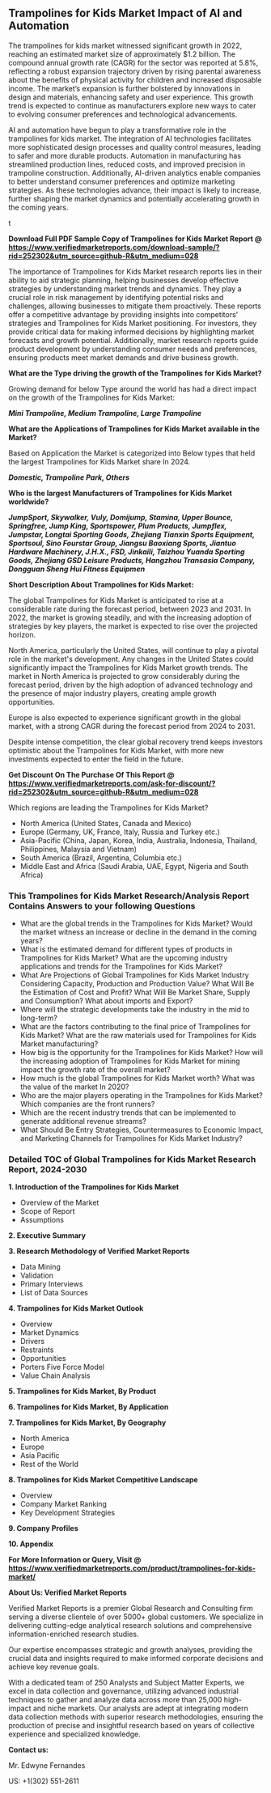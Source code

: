 <h2>Trampolines for Kids Market Impact of AI and Automation</h2><p>The trampolines for kids market witnessed significant growth in 2022, reaching an estimated market size of approximately $1.2 billion. The compound annual growth rate (CAGR) for the sector was reported at 5.8%, reflecting a robust expansion trajectory driven by rising parental awareness about the benefits of physical activity for children and increased disposable income. The market’s expansion is further bolstered by innovations in design and materials, enhancing safety and user experience. This growth trend is expected to continue as manufacturers explore new ways to cater to evolving consumer preferences and technological advancements.</p><p>AI and automation have begun to play a transformative role in the trampolines for kids market. The integration of AI technologies facilitates more sophisticated design processes and quality control measures, leading to safer and more durable products. Automation in manufacturing has streamlined production lines, reduced costs, and improved precision in trampoline construction. Additionally, AI-driven analytics enable companies to better understand consumer preferences and optimize marketing strategies. As these technologies advance, their impact is likely to increase, further shaping the market dynamics and potentially accelerating growth in the coming years.</p>t</p><p id="" class=""><strong>Download Full PDF Sample Copy of Trampolines for Kids Market Report @ <a href="https://www.verifiedmarketreports.com/download-sample/?rid=252302&utm_source=github-R&utm_medium=028" target="_blank">https://www.verifiedmarketreports.com/download-sample/?rid=252302&utm_source=github-R&utm_medium=028</a></strong></p><p>The importance of&nbsp;Trampolines for Kids Market research reports lies in their ability to aid strategic planning, helping businesses develop effective strategies by understanding market trends and dynamics. They play a crucial role in risk management by identifying potential risks and challenges, allowing businesses to mitigate them proactively. These reports offer a competitive advantage by providing insights into competitors' strategies and Trampolines for Kids Market positioning. For investors, they provide critical data for making informed decisions by highlighting market forecasts and growth potential. Additionally, market research reports guide product development by understanding consumer needs and preferences, ensuring products meet market demands and drive business growth.</p><p><strong>What are the&nbsp;Type driving the growth of the Trampolines for Kids Market?</strong></p><p id="" class="">Growing demand for below Type around the world has had a direct impact on the growth of the Trampolines for Kids Market:</p><em><strong>Mini Trampoline, Medium Trampoline, Large Trampoline</strong></em></p><strong>What are the&nbsp;Applications&nbsp;of Trampolines for Kids Market available in the Market?</strong></p><p id="" class="">Based on Application the Market is categorized into Below types that held the largest Trampolines for Kids Market share In 2024.</p><em><strong>Domestic, Trampoline Park, Others</strong></em></p><strong>Who is the largest Manufacturers of Trampolines for Kids Market worldwide?</strong></p><p><em><strong>JumpSport, Skywalker, Vuly, Domijump, Stamina, Upper Bounce, Springfree, Jump King, Sportspower, Plum Products, Jumpflex, Jumpstar, Longtai Sporting Goods, Zhejiang Tianxin Sports Equipment, Sportsoul, Sino Fourstar Group, Jiangsu Baoxiang Sports, Jiantuo Hardware Machinery, J.H.X., FSD, Jinkaili, Taizhou Yuanda Sporting Goods, Zhejiang GSD Leisure Products, Hangzhou Transasia Company, Dongguan Sheng Hui Fitness Equipmen</strong></em></p><p id="" class=""><strong>Short Description About Trampolines for Kids Market:</strong></p><p>The global Trampolines for Kids Market is anticipated to rise at a considerable rate during the forecast period, between 2023 and 2031. In 2022, the market is growing steadily, and with the increasing adoption of strategies by key players, the market is expected to rise over the projected horizon.</p><p>North America, particularly the United States, will continue to play a pivotal role in the market's development. Any changes in the United States could significantly impact the Trampolines for Kids Market growth trends. The market in North America is projected to grow considerably during the forecast period, driven by the high adoption of advanced technology and the presence of major industry players, creating ample growth opportunities.</p><p>Europe is also expected to experience significant growth in the global market, with a strong CAGR during the forecast period from 2024 to 2031.</p><p>Despite intense competition, the clear global recovery trend keeps investors optimistic about the Trampolines for Kids Market, with more new investments expected to enter the field in the future.</p><p id="" class=""><strong>Get Discount On The Purchase Of This Report @ <a href="https://www.verifiedmarketreports.com/ask-for-discount/?rid=252302&utm_source=github-R&utm_medium=028" target="_blank">https://www.verifiedmarketreports.com/ask-for-discount/?rid=252302&utm_source=github-R&utm_medium=028</a></strong></p>Which regions are leading the Trampolines for Kids Market?</p><ul><li>North America (United States, Canada and Mexico)</li><li>Europe (Germany, UK, France, Italy, Russia and Turkey etc.)</li><li>Asia-Pacific (China, Japan, Korea, India, Australia, Indonesia, Thailand, Philippines, Malaysia and Vietnam)</li><li>South America (Brazil, Argentina, Columbia etc.)</li><li>Middle East and Africa (Saudi Arabia, UAE, Egypt, Nigeria and South Africa)</li></ul><h3 id="" class="">This Trampolines for Kids Market Research/Analysis Report Contains Answers to your following Questions</h3><ul><li>What are the global trends in the Trampolines for Kids Market? Would the market witness an increase or decline in the demand in the coming years?</li><li>What is the estimated demand for different types of products in Trampolines for Kids Market? What are the upcoming industry applications and trends for the Trampolines for Kids Market?</li><li>What Are Projections of Global Trampolines for Kids Market Industry Considering Capacity, Production and Production Value? What Will Be the Estimation of Cost and Profit? What Will Be Market Share, Supply and Consumption? What about imports and Export?</li><li>Where will the strategic developments take the industry in the mid to long-term?</li><li>What are the factors contributing to the final price of Trampolines for Kids Market? What are the raw materials used for Trampolines for Kids Market manufacturing?</li><li>How big is the opportunity for the Trampolines for Kids Market? How will the increasing adoption of Trampolines for Kids Market for mining impact the growth rate of the overall market?</li><li>How much is the global Trampolines for Kids Market worth? What was the value of the market In 2020?</li><li>Who are the major players operating in the Trampolines for Kids Market? Which companies are the front runners?</li><li>Which are the recent industry trends that can be implemented to generate additional revenue streams?</li><li>What Should Be Entry Strategies, Countermeasures to Economic Impact, and Marketing Channels for Trampolines for Kids Market Industry?</li></ul><h3 id="" class="">Detailed TOC of Global Trampolines for Kids Market Research Report, 2024-2030</h3><p id="" class=""><strong>1. Introduction of the Trampolines for Kids Market</strong></p><ul><li>Overview of the Market</li><li>Scope of Report</li><li>Assumptions</li></ul><p id="" class=""><strong>2. Executive Summary</strong></p><p id="" class=""><strong>3. Research Methodology of Verified Market Reports</strong></p><ul><li>Data Mining</li><li>Validation</li><li>Primary Interviews</li><li>List of Data Sources</li></ul><p id="" class=""><strong>4. Trampolines for Kids Market Outlook</strong></p><ul><li>Overview</li><li>Market Dynamics</li><li>Drivers</li><li>Restraints</li><li>Opportunities</li><li>Porters Five Force Model</li><li>Value Chain Analysis</li></ul><p id="" class=""><strong>5. Trampolines for Kids Market, By Product</strong></p><p id="" class=""><strong>6. Trampolines for Kids Market, By Application</strong></p><p id="" class=""><strong>7. Trampolines for Kids Market, By Geography</strong></p><ul><li>North America</li><li>Europe</li><li>Asia Pacific</li><li>Rest of the World</li></ul><p id="" class=""><strong>8. Trampolines for Kids Market Competitive Landscape</strong></p><ul><li>Overview</li><li>Company Market Ranking</li><li>Key Development Strategies</li></ul><p id="" class=""><strong>9. Company Profiles</strong></p><p id="" class=""><strong>10. Appendix</strong></p><p id="" class=""><strong>For More Information or Query, Visit @ <a href="https://www.verifiedmarketreports.com/product/trampolines-for-kids-market/" target="_blank">https://www.verifiedmarketreports.com/product/trampolines-for-kids-market/</a></strong></p><p id="" class=""><strong>About Us: Verified Market Reports</strong></p><p id="" class="">Verified Market Reports is a premier Global Research and Consulting firm serving a diverse clientele of over 5000+ global customers. We specialize in delivering cutting-edge analytical research solutions and comprehensive information-enriched research studies.</p><p id="" class="">Our expertise encompasses strategic and growth analyses, providing the crucial data and insights required to make informed corporate decisions and achieve key revenue goals.</p><p id="" class="">With a dedicated team of 250 Analysts and Subject Matter Experts, we excel in data collection and governance, utilizing advanced industrial techniques to gather and analyze data across more than 25,000 high-impact and niche markets. Our analysts are adept at integrating modern data collection methods with superior research methodologies, ensuring the production of precise and insightful research based on years of collective experience and specialized knowledge.</p><p id="" class=""><strong>Contact us:</strong></p><p id="" class="">Mr. Edwyne Fernandes</p><p id="" class="">US: +1(302) 551-2611</p>